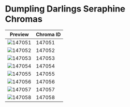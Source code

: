 # Dumpling Darlings Seraphine Chromas

| Preview | Chroma ID |
|---------|-----------|
| ![147051](https://raw.communitydragon.org/latest/plugins/rcp-be-lol-game-data/global/default/v1/champion-chroma-images/147/147051.png) | 147051 |
| ![147052](https://raw.communitydragon.org/latest/plugins/rcp-be-lol-game-data/global/default/v1/champion-chroma-images/147/147052.png) | 147052 |
| ![147053](https://raw.communitydragon.org/latest/plugins/rcp-be-lol-game-data/global/default/v1/champion-chroma-images/147/147053.png) | 147053 |
| ![147054](https://raw.communitydragon.org/latest/plugins/rcp-be-lol-game-data/global/default/v1/champion-chroma-images/147/147054.png) | 147054 |
| ![147055](https://raw.communitydragon.org/latest/plugins/rcp-be-lol-game-data/global/default/v1/champion-chroma-images/147/147055.png) | 147055 |
| ![147056](https://raw.communitydragon.org/latest/plugins/rcp-be-lol-game-data/global/default/v1/champion-chroma-images/147/147056.png) | 147056 |
| ![147057](https://raw.communitydragon.org/latest/plugins/rcp-be-lol-game-data/global/default/v1/champion-chroma-images/147/147057.png) | 147057 |
| ![147058](https://raw.communitydragon.org/latest/plugins/rcp-be-lol-game-data/global/default/v1/champion-chroma-images/147/147058.png) | 147058 |
